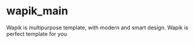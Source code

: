 # wapik_main
Wapik is multipurpose template, with modern and smart design. Wapik is perfect template for you
